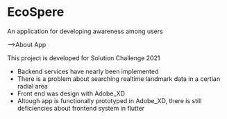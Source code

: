 # EcoSpere

An application for developing awareness among users 

-->About App

This project is developed for Solution Challenge 2021


- Backend services have nearly been implemented
- There is a problem about searching realtime landmark data in a certian radial area
- Front end was design with Adobe_XD
- Altough app is functionally prototyped in Adobe_XD, there is still deficiencies about frontend system in flutter

